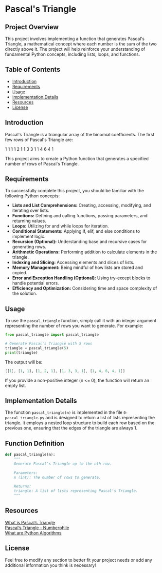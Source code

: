 # Pascal's Triangle

## Project Overview

This project involves implementing a function that generates Pascal's Triangle, a mathematical concept where each number is the sum of the two directly above it. The project will help reinforce your understanding of fundamental Python concepts, including lists, loops, and functions.

## Table of Contents

- [Introduction](#introduction)
- [Requirements](#requirements)
- [Usage](#usage)
- [Implementation Details](#implementation-details)
- [Resources](#resources)
- [License](#license)

## Introduction

Pascal's Triangle is a triangular array of the binomial coefficients. The first few rows of Pascal's Triangle are:

1 1 1 1 2 1 1 3 3 1 1 4 6 4 1

This project aims to create a Python function that generates a specified number of rows of Pascal's Triangle.

## Requirements

To successfully complete this project, you should be familiar with the following Python concepts:

- **Lists and List Comprehensions:** Creating, accessing, modifying, and iterating over lists.
- **Functions:** Defining and calling functions, passing parameters, and returning values.
- **Loops:** Utilizing for and while loops for iteration.
- **Conditional Statements:** Applying if, elif, and else conditions to implement logic.
- **Recursion (Optional):** Understanding base and recursive cases for generating rows.
- **Arithmetic Operations:** Performing addition to calculate elements in the triangle.
- **Indexing and Slicing:** Accessing elements and slices of lists.
- **Memory Management:** Being mindful of how lists are stored and copied.
- **Error and Exception Handling (Optional):** Using try-except blocks to handle potential errors.
- **Efficiency and Optimization:** Considering time and space complexity of the solution.

## Usage

To use the `pascal_triangle` function, simply call it with an integer argument representing the number of rows you want to generate. For example:

```python
from pascal_triangle import pascal_triangle

# Generate Pascal's Triangle with 5 rows
triangle = pascal_triangle(5)
print(triangle)
```

The output will be:

```python
[[1], [1, 1], [1, 2, 1], [1, 3, 3, 1], [1, 4, 6, 4, 1]]
```

If you provide a non-positive integer (n <= 0), the function will return an empty list.

## Implementation Details

The function `pascal_triangle(n)` is implemented in the file `0-pascal_triangle.py` and is designed to return a list of lists representing the triangle. It employs a nested loop structure to build each row based on the previous one, ensuring that the edges of the triangle are always 1.

## Function Definition
```python
def pascal_triangle(n):
    """
    Generate Pascal's Triangle up to the nth row.
    
    Parameters:
    n (int): The number of rows to generate.
    
    Returns:
    triangle: A list of lists representing Pascal's Triangle.
    """
```

## Resources

[What is Pascal’s Triangle](https://intranet.alxswe.com/rltoken/F458nFkW9StJum2zPI4khg)\
[Pascal’s Triangle - Numberphile](https://intranet.alxswe.com/rltoken/XXMN2RVCCGcF5l5ZnUIv8Q)\
[What are Python Algorithms](https://intranet.alxswe.com/rltoken/q5v0xbgrVxG4Nf-fV-BW2w)

## License

Feel free to modify any section to better fit your project needs or add any additional information you think is necessary!
